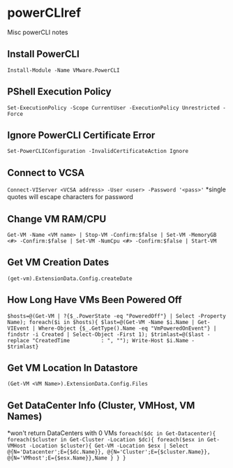 # powerCLIref
Misc powerCLI notes

## Install PowerCLI
`Install-Module -Name VMware.PowerCLI`

## PShell Execution Policy
`Set-ExecutionPolicy -Scope CurrentUser -ExecutionPolicy Unrestricted -Force`

## Ignore PowerCLI Certificate Error
`Set-PowerCLIConfiguration -InvalidCertificateAction Ignore`

## Connect to VCSA
`Connect-VIServer <VCSA address> -User <user> -Password '<pass>'`
*single quotes will escape characters for password

## Change VM RAM/CPU
`Get-VM -Name <VM name> | Stop-VM -Confirm:$false | Set-VM -MemoryGB <#> -Confirm:$false | Set-VM -NumCpu <#> -Confirm:$false | Start-VM`
  
## Get VM Creation Dates
`(get-vm).ExtensionData.Config.createDate`

## How Long Have VMs Been Powered Off
`$hosts=@(Get-VM | ?{$_.PowerState -eq "PoweredOff"} | Select -Property Name); foreach($i in $hosts){ $last=@(Get-VM -Name $i.Name | Get-VIEvent | Where-Object {$_.GetType().Name -eq "VmPoweredOnEvent"} | findstr -i Created | Select-Object -First 1); $trimlast=@($last -replace "CreatedTime          : ", ""); Write-Host $i.Name - $trimlast}`

## Get VM Location In Datastore
`(Get-VM <VM Name>).ExtensionData.Config.Files`

## Get DataCenter Info (Cluster, VMHost, VM Names)
*won't return DataCenters with 0 VMs
`foreach($dc in Get-Datacenter){
    foreach($cluster in Get-Cluster -Location $dc){
        foreach($esx in Get-VMHost -Location $cluster){
            Get-VM -Location $esx |
            Select @{N='Datacenter';E={$dc.Name}},
                @{N='Cluster';E={$cluster.Name}},
                @{N='VMhost';E={$esx.Name}},Name
        }
    }
}`
